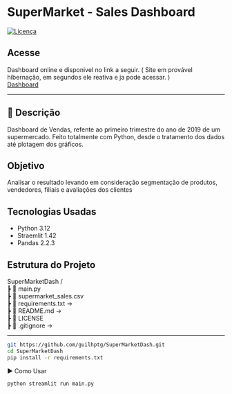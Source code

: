 # SuperMarket - Sales Dashboard
 
[![Licença](https://img.shields.io/badge/license-MIT-blue.svg)](LICENSE)


## Acesse

Dashboard online e disponivel no link a seguir. ( Site em provável hibernação, em segundos ele reativa e ja pode acessar. ) \
[Dashboard](https://supermarketdash.streamlit.app/)

---

## 📌 Descrição

Dashboard de Vendas, refente ao primeiro trimestre do ano de 2019 de um supermercado. Feito totalmente com Python, desde o tratamento dos dados até plotagem dos gráficos.

## Objetivo

Analisar o resultado levando em consideração segmentação de produtos, vendedores, filiais e avaliações dos clientes


## Tecnologias Usadas

- Python 3.12
- Straemlit 1.42
- Pandas 2.2.3

## Estrutura do Projeto

SuperMarketDash /\
┣ 📂 main.py \
┣ 📂 supermarket_sales.csv \
┣ 📜 requirements.txt →  \
┣ 📜 README.md → \
┣ 📂 LICENSE \
┣ 📜 .gitignore → 

---

```bash
git https://github.com/guilhptg/SuperMarketDash.git
cd SuperMarketDash
pip install -r requirements.txt
```

▶️ Como Usar

``` bash
python streamlit run main.py
```
